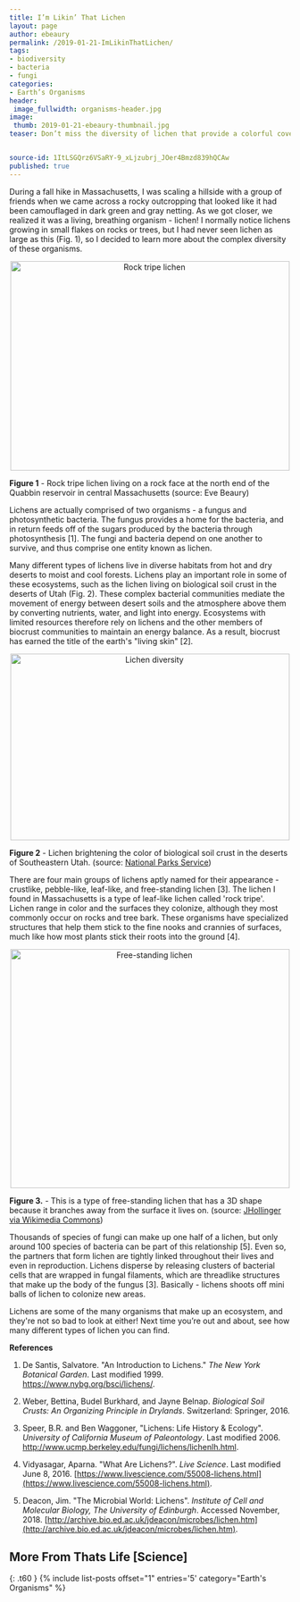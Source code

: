 ```yaml
---
title: I’m Likin’ That Lichen
layout: page
author: ebeaury
permalink: /2019-01-21-ImLikinThatLichen/
tags:
- biodiversity
- bacteria
- fungi
categories:
- Earth’s Organisms
header:
 image_fullwidth: organisms-header.jpg
image:
 thumb: 2019-01-21-ebeaury-thumbnail.jpg
teaser: Don’t miss the diversity of lichen that provide a colorful cover for many surfaces across the world.


source-id: 1ItLSGQrz6VSaRY-9_xLjzubrj_JOer4Bmzd839hQCAw
published: true
---
```


During a fall hike in Massachusetts, I was scaling a hillside with a group of friends when we came across a rocky outcropping that looked like it had been camouflaged in dark green and gray netting. As we got closer, we realized it was a living, breathing organism - lichen! I normally notice lichens growing in small flakes on rocks or trees, but I had never seen lichen as large as this (Fig. 1), so I decided to learn more about the complex diversity of these organisms.

<center><a data-flickr-embed="true"  href="https://www.flickr.com/photos/139839751@N06/45140969335/in/dateposted-friend/" title="Rock tripe lichen"><img src="https://farm5.staticflickr.com/4863/45140969335_de409283c5.jpg" width="500" height="375" alt="Rock tripe lichen"></a><script async src="//embedr.flickr.com/assets/client-code.js" charset="utf-8"></script></center>

**Figure 1** - Rock tripe lichen living on a rock face at the north end of the Quabbin reservoir in central Massachusetts (source: Eve Beaury)

Lichens are actually comprised of two organisms - a fungus and photosynthetic bacteria. The fungus provides a home for the bacteria, and in return feeds off of the sugars produced by the bacteria through photosynthesis [1]. The fungi and bacteria depend on one another to survive, and thus comprise one entity known as lichen. 

Many different types of lichens live in diverse habitats from hot and dry deserts to moist and cool forests. Lichens play an important role in some of these ecosystems, such as the lichen living on biological soil crust in the deserts of Utah (Fig. 2). These complex bacterial communities mediate the movement of energy between desert soils and the atmosphere above them by converting nutrients, water, and light into energy. Ecosystems with limited resources therefore rely on lichens and the other members of biocrust communities to maintain an energy balance. As a result, biocrust has earned the title of the earth's "living skin" [2]. 

<center><a data-flickr-embed="true"  href="https://www.flickr.com/photos/139839751@N06/32181764338/in/dateposted-friend/" title="Lichen diversity"><img src="https://farm5.staticflickr.com/4905/32181764338_2761573c95.jpg" width="500" height="334" alt="Lichen diversity"></a><script async src="//embedr.flickr.com/assets/client-code.js" charset="utf-8"></script></center>

**Figure 2** - Lichen brightening the color of biological soil crust in the deserts of Southeastern Utah. (source: [National Parks Service](https://www.nps.gov/articles/seug-lichens.htm))

There are four main groups of lichens aptly named for their appearance - crustlike, pebble-like, leaf-like, and free-standing lichen [3]. The lichen I found in Massachusetts is a type of leaf-like lichen called 'rock tripe'. Lichen range in color and the surfaces they colonize, although they most commonly occur on rocks and tree bark. These organisms have specialized structures that help them stick to the fine nooks and crannies of surfaces, much like how most plants stick their roots into the ground [4].

 <center><a data-flickr-embed="true"  href="https://www.flickr.com/photos/139839751@N06/46003112922/in/dateposted-friend/" title="Free-standing lichen"><img src="https://farm5.staticflickr.com/4855/46003112922_77c2f1796d.jpg" width="500" height="428" alt="Free-standing lichen"></a><script async src="//embedr.flickr.com/assets/client-code.js" charset="utf-8"></script></center>

**Figure 3.** - This is a type of free-standing lichen that has a 3D shape because it branches away from the surface it lives on. (source: [JHollinger via Wikimedia Commons](https://commons.wikimedia.org/wiki/File:Letharia_vulpina_JHollinger_crop.jpg))

Thousands of species of fungi can make up one half of a lichen, but only around 100 species of bacteria can be part of this relationship [5]. Even so, the partners that form lichen are tightly linked throughout their lives and even in reproduction. Lichens disperse by releasing clusters of bacterial cells that are wrapped in fungal filaments, which are threadlike structures that make up the body of the fungus [3]. Basically - lichens shoots off mini balls of lichen to colonize new areas. 

Lichens are some of the many organisms that make up an ecosystem, and they're not so bad to look at either! Next time you’re out and about, see how many different types of lichen you can find.

**References**

1. De Santis, Salvatore. "An Introduction to Lichens." *The New York Botanical Garden*. Last modified 1999. https://www.nybg.org/bsci/lichens/.

2. Weber, Bettina, Budel Burkhard, and Jayne Belnap. *Biological Soil Crusts: An Organizing Principle in Drylands*. Switzerland: Springer, 2016. 

3. Speer, B.R. and Ben Waggoner, "Lichens: Life History & Ecology". *University of California Museum of Paleontology*. Last modified 2006. http://www.ucmp.berkeley.edu/fungi/lichens/lichenlh.html.

4. Vidyasagar, Aparna. "What Are Lichens?". *Live Science*. Last modified June 8, 2016. [https://www.livescience.com/55008-lichens.html](https://www.livescience.com/55008-lichens.html).

5. Deacon, Jim. "The Microbial World: Lichens". *Institute of Cell and Molecular Biology, The University of Edinburgh*. Accessed November, 2018. [http://archive.bio.ed.ac.uk/jdeacon/microbes/lichen.htm](http://archive.bio.ed.ac.uk/jdeacon/microbes/lichen.htm). 

## More From Thats Life [Science]
{: .t60 }
{% include list-posts offset="1" entries='5' category="Earth's Organisms" %}
